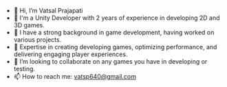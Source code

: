 - 👋 Hi, I’m Vatsal Prajapati
- 🎲 I'm a Unity Developer with 2 years of experience in developing 2D and 3D games.
- 🌱 I have a strong background in game development, having worked on various projects.
- 🧪 Expertise in creating developing games, optimizing performance, and delivering engaging player experiences.
- 💞️ I’m looking to collaborate on any games you have in developing or testing.
- 📫 How to reach me: vatsp640@gmail.com

<!---
vatsalrp/vatsalrp is a ✨ special ✨ repository because its `README.md` (this file) appears on your GitHub profile.
You can click the Preview link to take a look at your changes.
--->
